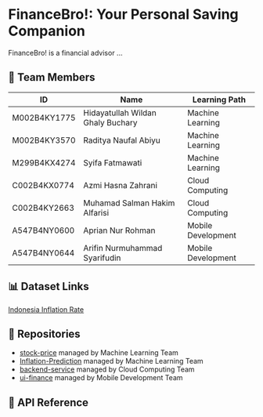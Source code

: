 # FinanceBro!: Your Personal Saving Companion
FinanceBro! is a financial advisor ...
## 👤 Team Members
| ID  | Name | Learning Path |
| ------------- | ------------- | ------------- |
| M002B4KY1775  | Hidayatullah Wildan Ghaly Buchary  | Machine Learning  |
| M002B4KY3570  | Raditya Naufal Abiyu  | Machine Learning  |
| M299B4KX4274  | Syifa Fatmawati  | Machine Learning  |
| C002B4KX0774  | Azmi Hasna Zahrani  | Cloud Computing  |
| C002B4KY2663  | Muhamad Salman Hakim Alfarisi  | Cloud Computing  |
| A547B4NY0600  | Aprian Nur Rohman  | Mobile Development  |
| A547B4NY0644  | Arifin Nurmuhammad Syarifudin  | Mobile Development  |
## 📊 Dataset Links
[Indonesia Inflation Rate](https://www.bi.go.id/id/statistik/indikator/data-inflasi.aspx)
## 🔗 Repositories
- [stock-price](https://github.com/C242-PS128/stock-price) managed by Machine Learning Team
- [Inflation-Prediction](https://github.com/C242-PS128/Inflation-Prediction) managed by Machine Learning Team
- [backend-service](https://github.com/C242-PS128/backend-service) managed by Cloud Computing Team
- [ui-finance](https://github.com/C242-PS128/ui-finance) managed by Mobile Development Team
## 📄 API Reference


